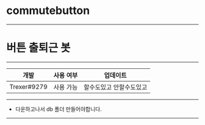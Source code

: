 # commutebutton
*****
# 버튼 출퇴근 봇</h1>
*****
|개발|사용 여부|업데이트|
|------|---|---|
|Trexer#9279|사용 가능|할수도있고 안할수도있고|
*****
- 다운하고나서 db 폴더 만들어야합니다.
*****
